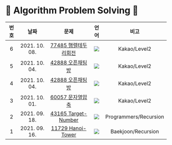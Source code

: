 # 🦋 Algorithm Problem Solving 🦋

| 번호 |   날짜   | 문제 | 언어 | 비고 |
| :---: | :----------: | :---------------: | :---: | :---: |
| 6 | 2021. 10. 08. | [77485 행렬테두리회전](https://github.com/youngkwon02/AlgoPS/blob/main/Kakao/Level2/77485-%ED%96%89%EB%A0%AC%ED%85%8C%EB%91%90%EB%A6%AC%ED%9A%8C%EC%A0%84.py) | <img src="https://img.shields.io/badge/python-informational?style=flat&logo=python&logoColor=yellow"/> | Kakao/Level2 |
| 5 | 2021. 10. 04. | [42888 오픈채팅방](https://github.com/youngkwon02/AlgoPS/blob/main/Kakao/Level2/42888-%EC%98%A4%ED%94%88%EC%B1%84%ED%8C%85%EB%B0%A9.py) | <img src="https://img.shields.io/badge/javascript-F7DF1E?style=flat&logo=JavaScript&logoColor=black"/> | Kakao/Level2 |
| 4 | 2021. 10. 04. | [42888 오픈채팅방](https://github.com/youngkwon02/AlgoPS/blob/main/Kakao/Level2/42888-%EC%98%A4%ED%94%88%EC%B1%84%ED%8C%85%EB%B0%A9.py) | <img src="https://img.shields.io/badge/python-informational?style=flat&logo=python&logoColor=yellow"/> | Kakao/Level2 |
| 3 | 2021. 10. 01. | [60057 문자열압축](https://github.com/youngkwon02/AlgoPS/blob/main/Kakao/Level2/60057-%EB%AC%B8%EC%9E%90%EC%97%B4%EC%95%95%EC%B6%95.py) | <img src="https://img.shields.io/badge/python-informational?style=flat&logo=python&logoColor=yellow"/> | Kakao/Level2 |
| 2 | 2021. 09. 18. | [43165 Target-Number](https://github.com/youngkwon02/AlgoPS/blob/main/Programmers/43165-Target-Number.py) | <img src="https://img.shields.io/badge/python-informational?style=flat&logo=python&logoColor=yellow"/> | Programmers/Recursion |
| 1 | 2021. 09. 16. | [11729 Hanoi-Tower](https://github.com/youngkwon02/AlgoPS/blob/main/Baekjoon/11729-Hanoi-Tower.py) | <img src="https://img.shields.io/badge/python-informational?style=flat&logo=python&logoColor=yellow"/> | Baekjoon/Recursion |

